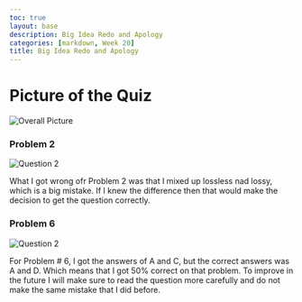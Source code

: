 ```yaml
---
toc: true
layout: base
description: Big Idea Redo and Apology
categories: [markdown, Week 20]
title: Big Idea Redo and Apology
---
```


# Picture of the Quiz
![]({{site.baseurl}}/images/copyofbigidea2.PNG "Overall Picture")

### Problem 2
![]({{site.baseurl}}/images/copyofbigideapic2.PNG "Question 2")

What I got wrong ofr Problem 2 was that I mixed up lossless nad lossy, which is a big mistake. If I knew the difference then that would make the decision to get the question correctly.


### Problem 6
![]({{site.baseurl}}/images/copyofbigideapic2.PNG "Question 2")

For Problem # 6, I got the answers of A and C, but the correct answers was A and D. Which means that I got 50% correct on that problem. To improve in the future I will make sure to read the question more carefully and do not make the same mistake that I did before.
